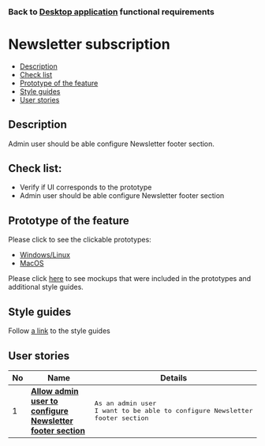 ### Back to [Desktop application](/sports_hub_portal/desktop_application_features/desktop_application_features_list/) functional requirements

# Newsletter subscription

- [Description](#description)
- [Check list](#check-list)
- [Prototype of the feature](#prototype-of-the-feature)
- [Style guides](#style-guides)
- [User stories](#user-stories)

## Description

Admin user should be able configure Newsletter footer section.

## Check list:

  - Verify if UI corresponds to the prototype
  - Admin user should be able configure Newsletter footer section

## Prototype of the feature

Please click to see the clickable prototypes:
  - [Windows/Linux](https://www.figma.com/proto/NtbGYo1S9DgNYIOUU0WgEV/Site-footer-of-the-portal?page-id=8106%3A1314&node-id=8106%3A1463&viewport=266%2C48%2C0.13&scaling=min-zoom&starting-point-node-id=8106%3A1463)
  - [MacOS](https://www.figma.com/proto/NtbGYo1S9DgNYIOUU0WgEV/Site-footer-of-the-portal?page-id=0%3A1073&node-id=0%3A2345&viewport=266%2C48%2C0.13&scaling=min-zoom&starting-point-node-id=0%3A2345)

Please click [here](https://www.figma.com/file/NtbGYo1S9DgNYIOUU0WgEV/Site-footer-of-the-portal?node-id=0%3A1073) to see mockups that were included in the prototypes and additional style guides.

## Style guides

Follow [a link](https://www.figma.com/proto/0zkkf5WC77OSpvyD6YXpFE/Style-guides?page-id=0%3A1&node-id=19%3A5368&viewport=266%2C48%2C0.54&scaling=min-zoom&starting-point-node-id=19%3A5368) to the style guides

## User stories

No           |      Name     |   Details
------------ | ------------- | -------------
1 |[**Allow admin user to configure Newsletter footer section**](/sports_hub_portal/desktop_application_features/newsletter_email/user_stories/configure_newsletter)|<pre>As an admin user<br>I want to be able to configure Newsletter footer section</pre>

